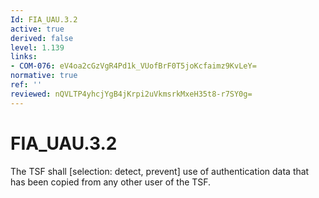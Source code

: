 ```yaml
---
Id: FIA_UAU.3.2
active: true
derived: false
level: 1.139
links:
- COM-076: eV4oa2cGzVgR4Pd1k_VUofBrF0T5joKcfaimz9KvLeY=
normative: true
ref: ''
reviewed: nQVLTP4yhcjYgB4jKrpi2uVkmsrkMxeH35t8-r7SY0g=
---
```


# FIA_UAU.3.2

The TSF shall [selection: detect, prevent] use of authentication data that has been copied from any other user of the TSF.